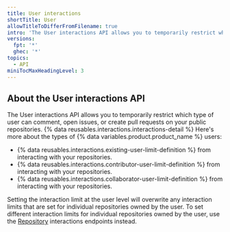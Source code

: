 ```yaml
---
title: User interactions
shortTitle: User
allowTitleToDifferFromFilename: true
intro: 'The User interactions API allows you to temporarily restrict which type of user can comment, open issues, or create pull requests on your public repositories.'
versions:
  fpt: '*'
  ghec: '*'
topics:
  - API
miniTocMaxHeadingLevel: 3
---
```


## About the User interactions API

The User interactions API allows you to temporarily restrict which type of user can comment, open issues, or create pull requests on your public repositories. {% data reusables.interactions.interactions-detail %} Here's more about the types of {% data variables.product.product_name %} users:

* {% data reusables.interactions.existing-user-limit-definition %} from interacting with your repositories.
* {% data reusables.interactions.contributor-user-limit-definition %} from interacting with your repositories.
* {% data reusables.interactions.collaborator-user-limit-definition %} from interacting with your repositories.

Setting the interaction limit at the user level will overwrite any interaction limits that are set for individual repositories owned by the user. To set different interaction limits for individual repositories owned by the user, use the [Repository](#repository) interactions endpoints instead.
